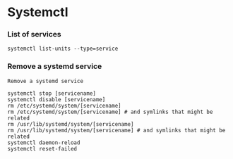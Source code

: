 # Systemctl

### List of services

```text
systemctl list-units --type=service
```

### Remove a systemd service

```text
Remove a systemd service

systemctl stop [servicename]
systemctl disable [servicename]
rm /etc/systemd/system/[servicename]
rm /etc/systemd/system/[servicename] # and symlinks that might be related
rm /usr/lib/systemd/system/[servicename] 
rm /usr/lib/systemd/system/[servicename] # and symlinks that might be related
systemctl daemon-reload
systemctl reset-failed
```

